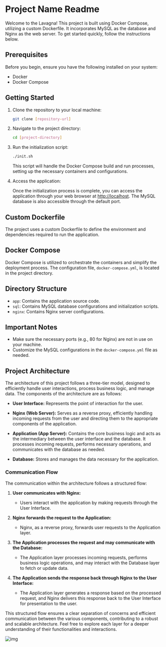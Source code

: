 # Project Name Readme

Welcome to the Lavagna! This project is built using Docker Compose, utilizing a custom Dockerfile. It incorporates MySQL as the database and Nginx as the web server. To get started quickly, follow the instructions below.

## Prerequisites

Before you begin, ensure you have the following installed on your system:

- Docker
- Docker Compose

## Getting Started

1. Clone the repository to your local machine:

   ```bash
   git clone [repository-url]
   ```

2. Navigate to the project directory:

   ```bash
   cd [project-directory]
   ```

3. Run the initialization script:

   ```bash
   ./init.sh
   ```

   This script will handle the Docker Compose build and run processes, setting up the necessary containers and configurations.

4. Access the application:

   Once the initialization process is complete, you can access the application through your web browser at [http://localhost](http://localhost). The MySQL database is also accessible through the default port.

## Custom Dockerfile

The project uses a custom Dockerfile to define the environment and dependencies required to run the application. 

## Docker Compose

Docker Compose is utilized to orchestrate the containers and simplify the deployment process. The configuration file, `docker-compose.yml`, is located in the project directory.

## Directory Structure

- `app`: Contains the application source code.
- `sql`: Contains MySQL database configurations and initialization scripts.
- `nginx`: Contains Nginx server configurations.

## Important Notes

- Make sure the necessary ports (e.g., 80 for Nginx) are not in use on your machine.
- Customize the MySQL configurations in the `docker-compose.yml` file as needed.



## Project Architecture

The architecture of this project follows a three-tier model, designed to efficiently handle user interactions, process business logic, and manage data. The components of the architecture are as follows:

- **User Interface:**
  Represents the point of interaction for the user.

- **Nginx (Web Server):**
  Serves as a reverse proxy, efficiently handling incoming requests from the user and directing them to the appropriate components of the application.

- **Application (App Server):**
  Contains the core business logic and acts as the intermediary between the user interface and the database. It processes incoming requests, performs necessary operations, and communicates with the database as needed.

- **Database:**
  Stores and manages the data necessary for the application.

### Communication Flow

The communication within the architecture follows a structured flow:

1. **User communicates with Nginx:**
   - Users interact with the application by making requests through the User Interface.

2. **Nginx forwards the request to the Application:**
   - Nginx, as a reverse proxy, forwards user requests to the Application layer.

3. **The Application processes the request and may communicate with the Database:**
   - The Application layer processes incoming requests, performs business logic operations, and may interact with the Database layer to fetch or update data.

4. **The Application sends the response back through Nginx to the User Interface:**
   - The Application layer generates a response based on the processed request, and Nginx delivers this response back to the User Interface for presentation to the user.

This structured flow ensures a clear separation of concerns and efficient communication between the various components, contributing to a robust and scalable architecture. Feel free to explore each layer for a deeper understanding of their functionalities and interactions.
 
![img](nginx.png)
